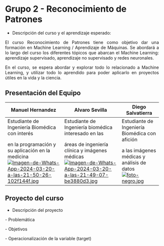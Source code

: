 # Grupo 2 - Reconocimiento de Patrones
- Descripción del curso y el aprendizaje esperado:
<p align=justify>El curso Reconocimiento de Patrones tiene como objetivo dar una formación en Machine Learning / Aprendizaje de Máquinas. Se abordará a lo largo del curso los diferentes tópicos que abarcan el Machine Learning: aprendizaje supervisado, aprendizaje no supervisado y redes neuronales.</p>
<p align=justify>En el curso, se espera abordar y explorar todo lo relacionado a Machine Learning, y utilizar todo lo aprendido para poder aplicarlo en proyectos útiles en la vida y la ciencia.</p>

## Presentación del Equipo

<div align="center">

| Manuel Hernandez | Alvaro Sevilla | Diego Salvatierra |
|-----------------------|----------------|------------------|
|Estudiante de Ingeniería Biomédica con interés </p>en la programación y su aplicación en la medicina [![Imagen-de-Whats-App-2024-03-20-a-las-21-50-26-102f144f.jpg](https://i.postimg.cc/W301NwdC/Imagen-de-Whats-App-2024-03-20-a-las-21-50-26-102f144f.jpg)](https://postimg.cc/Hcsg3549) |Estudiante de Ingeniería biomédica interesado en las</p> áreas de ingeniería clínica y imágenes médicas [![Imagen-de-Whats-App-2024-03-20-a-las-21-49-07-be3880d3.jpg](https://i.postimg.cc/BbsQXPD6/Imagen-de-Whats-App-2024-03-20-a-las-21-49-07-be3880d3.jpg)](https://postimg.cc/TL7XswtM)| Estudiante de Ingeniería Biomédica con afición</p> a las imágenes médicas y análisis de datos [![foto-negro.jpg](https://i.postimg.cc/ZKvmLRq5/foto-negro.jpg)](https://postimg.cc/1fSbmy6k)

</div>

## Proyecto del curso
- Descripción del proyecto
<p align=justify> </p>
- Problemática
<p align=justify> </p>
- Objetivos
<p align=justify> </p>
- Operacionalización de la variable (target)
<p align=justify> </p>
